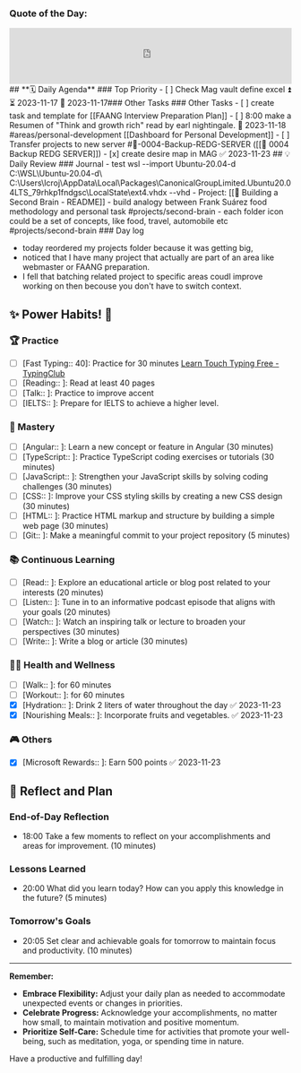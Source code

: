 ### **Quote of the Day:**
<iframe frameBorder="0" frameBorder="0" style="width:100%; height:100px" src="https://kwize.com/quote-of-the-day/embed/&txt=0&font=&color=000000&background=ffffff&fid=success"></iframe>
##  **🗓️ Daily Agenda** 
### Top Priority
- [ ]  Check  Mag vault define excel ⏫ ⏳ 2023-11-17 📅 2023-11-17### Other Tasks 
### Other Tasks 
- [ ] create task and template for [[FAANG Interview Preparation Plan]]
- [ ] 8:00 make a Resumen of "Think and growth rich" read by earl nightingale. 📅 2023-11-18 #areas/personal-development [[Dashboard for Personal Development]]
- [ ] Transfer projects to new server #🚀-0004-Backup-REDG-SERVER ([[🚀 0004 Backup REDG SERVER]])
- [x] create desire map in MAG ✅ 2023-11-23
## 💡Daily Review
### Journal
- test wsl --import Ubuntu-20.04-d C:\WSL\Ubuntu-20.04-d\ C:\Users\lcroj\AppData\Local\Packages\CanonicalGroupLimited.Ubuntu20.04LTS_79rhkp1fndgsc\LocalState\ext4.vhdx --vhd
- Project: [[🚀 Building a Second Brain - README]]
	- build analogy between Frank Suárez food methodology and personal task #projects/second-brain 
	- each folder icon could be a set of concepts, like food, travel, automobile etc #projects/second-brain  
### Day log

- today reordered my projects folder because it was getting big, 
- noticed that I have many project that actually are part of an area like webmaster or FAANG preparation. 
- I fell that batching related project to specific areas coudl improve working on then becouse you don't have to switch context.
## **✨ Power Habits! 💪**

### 🏆 Practice
- [ ] [Fast Typing:: 40]: Practice for 30 minutes [Learn Touch Typing Free - TypingClub](https://www.typingclub.com/)
- [ ] [Reading:: ]: Read at least 40 pages 
- [ ] [Talk:: ]: Practice to improve accent
- [ ] [IELTS:: ]: Prepare for IELTS to achieve a higher level.

### 🚀 Mastery
- [ ] [Angular:: ]: Learn a new concept or feature in Angular (30 minutes)
- [ ] [TypeScript:: ]: Practice TypeScript coding exercises or tutorials (30 minutes)
- [ ] [JavaScript:: ]: Strengthen your JavaScript skills by solving coding challenges (30 minutes)
- [ ] [CSS:: ]: Improve your CSS styling skills by creating a new CSS design (30 minutes)
- [ ] [HTML:: ]: Practice HTML markup and structure by building a simple web page (30 minutes)
- [ ] [Git:: ]: Make a meaningful commit to your project repository (5 minutes)

### 📚 Continuous Learning
- [ ] [Read:: ]: Explore an educational article or blog post related to your interests (20 minutes)
- [ ] [Listen:: ]: Tune in to an informative podcast episode that aligns with your goals (20 minutes)
- [ ] [Watch:: ]: Watch an inspiring talk or lecture to broaden your perspectives (30 minutes)
- [ ] [Write:: ]: Write a blog or article (30 minutes) 
### 🏃‍♀️ Health and Wellness
- [ ] [Walk:: ]: for 60 minutes
- [ ] [Workout:: ]: for 60 minutes
- [x] [Hydration:: ]: Drink 2 liters of water throughout the day ✅ 2023-11-23
- [x] [Nourishing Meals:: ]: Incorporate fruits and vegetables. ✅ 2023-11-23

### 🎮 Others
- [x] [Microsoft Rewards:: ]: Earn 500 points ✅ 2023-11-23

## **📝 Reflect and Plan**

### End-of-Day Reflection
- 18:00 Take a few moments to reflect on your accomplishments and areas for improvement. (10 minutes)
### Lessons Learned 
- 20:00 What did you learn today? How can you apply this knowledge in the future? (5 minutes)
### Tomorrow's Goals
- 20:05 Set clear and achievable goals for tomorrow to maintain focus and productivity. (10 minutes)


---
**Remember:**

- **Embrace Flexibility:** Adjust your daily plan as needed to accommodate unexpected events or changes in priorities.
- **Celebrate Progress:** Acknowledge your accomplishments, no matter how small, to maintain motivation and positive momentum.
- **Prioritize Self-Care:** Schedule time for activities that promote your well-being, such as meditation, yoga, or spending time in nature.

Have a productive and fulfilling day!